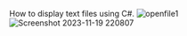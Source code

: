 How to display text files using C#.
![openfile1](https://github.com/biodun73/read-text/assets/11445965/53e4a325-9d1c-4222-8817-98a9434fd1ac)
![Screenshot 2023-11-19 220807](https://github.com/biodun73/read-text/assets/11445965/0372801c-fe15-4ed7-b643-7f601194c3f7)
